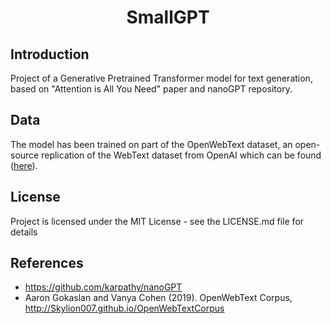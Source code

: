 
<div align="center">

# SmallGPT

<div align="left">

## Introduction
Project of a Generative Pretrained Transformer model for text generation, based on "Attention is All You Need" paper and nanoGPT repository.

## Data
The model has been trained on part of the OpenWebText dataset, an open-source replication of the WebText dataset from OpenAI which can be found ([here](http://Skylion007.github.io/OpenWebTextCorpus)).

## License
Project is licensed under the MIT License - see the LICENSE.md file for details

## References
* https://github.com/karpathy/nanoGPT
* Aaron Gokaslan and Vanya Cohen (2019). OpenWebText Corpus, http://Skylion007.github.io/OpenWebTextCorpus
